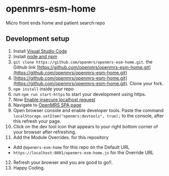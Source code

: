 # openmrs-esm-home

Micro front ends home and patient search repo

## Development setup

1. Install [Visual Studio Code](https:/code.visualstudio.com/)
2. Install [node and npm](https://nodejs.org/en/)
3. `git clone https://github.com/openmrs/openmrs-esm-home.git`. the Github link [https://github.com/openmrs/openmrs-esm-home.git](https://github.com/openmrs/openmrs-esm-home.git)
4. [https://github.com/openmrs/openmrs-esm-home.git](https://github.com/openmrs/openmrs-esm-home.git). Clone your fork.
5. `npm install` inside your repo
6. run `npm run start-https` to start your development using https.
7. Now [Enable insecure localhost request](https://superuser.com/questions/772762/how-can-i-disable-security-checks-for-localhost)
8. Navigate to [OpenMRS SPA page](https://openmrs-spa.org/openmrs/spa/login)
9. Open browser console and enable developer tools. Paste the command `localStorage.setItem("openmrs:devtools", true);` to the console, after this refresh your page.
10. Click on the dev tool icon that appears to your right bottom corner of your browser after refreshing.
11. Add the Module Overrides. for this repository

- Add `@openmrs-esm-home` for this repo on the Default URL
- `https://localhost:8081/openmrs-esm-home.js` for the Override URL

12. Refresh your browser and you are good to go!!.
13. Happy Coding.
